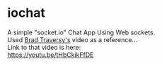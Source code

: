 # iochat
A simple "socket.io" Chat App Using Web sockets. <br>
Used <a href="https://github.com/bradtraversy">Brad Traversy's</a> video as a reference...<br>
Link to that video is here: <br>
<a href="https://youtu.be/tHbCkikFfDE">https://youtu.be/tHbCkikFfDE</a>
